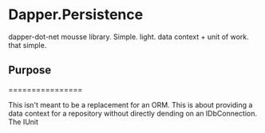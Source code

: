 Dapper.Persistence
================

dapper-dot-net mousse library. Simple. light. data context + unit of work. that simple.

## Purpose
================

This isn't meant to be a replacement for an ORM.  This is about providing a data context for a repository without directly dending on an IDbConnection. The IUnit
